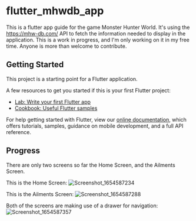 # flutter_mhwdb_app

This is a flutter app guide for the game Monster Hunter World. It's using the https://mhw-db.com/ API to fetch the information needed to display in the application. This is a work in progress, and I'm only working on it in my free time. Anyone is more than welcome to contribute.

## Getting Started

This project is a starting point for a Flutter application.

A few resources to get you started if this is your first Flutter project:

- [Lab: Write your first Flutter app](https://flutter.dev/docs/get-started/codelab)
- [Cookbook: Useful Flutter samples](https://flutter.dev/docs/cookbook)

For help getting started with Flutter, view our
[online documentation](https://flutter.dev/docs), which offers tutorials,
samples, guidance on mobile development, and a full API reference.

## Progress

There are only two screens so far the Home Screen, and the Ailments Screen.

This is the Home Screen:
![Screenshot_1654587234](https://user-images.githubusercontent.com/47120137/172322501-791dae2a-8566-4cc8-ab09-2f224db635f5.png)

This is the Ailments Screen:
![Screenshot_1654587288](https://user-images.githubusercontent.com/47120137/172322675-8494b97e-1601-444e-b31e-876961d85145.png)

Both of the screens are making use of a drawer for navigation:
![Screenshot_1654587357](https://user-images.githubusercontent.com/47120137/172322948-fce7027c-dee2-4985-bd7c-8570518f915e.png)
